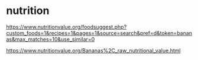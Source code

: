 # nutrition

https://www.nutritionvalue.org/foodsuggest.php?custom_foods=1&recipes=1&pages=1&source=search&pref=d&token=bananas&max_matches=10&use_similar=0

https://www.nutritionvalue.org/Bananas%2C_raw_nutritional_value.html